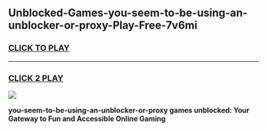 
## Unblocked-Games-you-seem-to-be-using-an-unblocker-or-proxy-Play-Free-7v6mi
<h3>
<a href="https://premium76.site?title=you-seem-to-be-using-an-unblocker-or-proxy&ref=20M">CLICK TO PLAY</a></h3>
<hr>

<h3>
<a href="https://premium76.site?title=you-seem-to-be-using-an-unblocker-or-proxy&ref=20M">CLICK 2 PLAY</a>
  
</h3>

<a href="https://premium76.site?title=you-seem-to-be-using-an-unblocker-or-proxy&ref=19M"><img src="https://clearcache.store/games.png"></a>


**you-seem-to-be-using-an-unblocker-or-proxy games unblocked: Your Gateway to Fun and Accessible Online Gaming**
